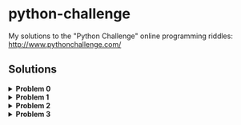 # python-challenge
My solutions to the "Python Challenge" online programming riddles: http://www.pythonchallenge.com/

## Solutions
<details>
<summary><strong>Problem 0</strong></summary>
The hint is pretty informative for this problem; change the current number
in the url to the given number on the webpage, which is 2<sup>38</sup>. 
Open the new url in the default browser.
</details>

<details>
<summary><strong>Problem 1</strong></summary>
Caesar cipher where the given image is the key to the cipher:</br>
K -> M (shift two positions right)</br>
O -> Q (shift two positions right)</br>
E -> G (shift two positions right)</br>

The everybody thinks "twice" part is also hinting to the fact that we should
shift all letters in the jumbled text below to the right.</br>

Create a parsetree using BeautifulSoup to find the encrypted text, then using 
the key to the cipher, decrypt the message.</br>

Once the message is decrypted, it tells us to decrypt the url. Decrypt the name
of the html file and use that as the name of the next html page.
</details>

<details>
<summary><strong>Problem 2</strong></summary>
The hint for this problem directs us to the page source, which contains
a very large comment with a note saying "find rare characters". Send a get
request to the page and construct a BeautifulSoup parser to find the second
comment (the one with mess of characters) then use a dictionary to keep count
of all the characters. Then find the keys with the smallest value associated
with them.</br>

Once we have a dictionary of the characters and the number of times they appear,
we can sort them based on their values and view the results. We'll notice that
the first eight characters in acending order of appearence will spell 
'equality'. We'll use this as the name of the next riddle's page.
</details>

<details>
<summary><strong>Problem 3</strong></summary>
Similar to the last problem, the bulk of 3.py is scraping a large comment
from the source of the webpage in order to find the name of the next webpage
to visit. The hint this time is to look for one "small letter" surrounded
by exactly three "big bodyguards" (letters) on each of its sides. To find all
matches of this pattern, construct a regular expression that will match to
exactly three uppercase letters, a single lowercase letter, and an additional
three uppercase letters. We'll preserve the named group for the lowercase
letters then join them together to get the name of the next webpage.
</details>

